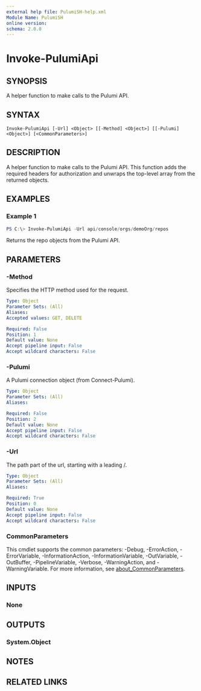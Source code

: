 ```yaml
---
external help file: PulumiSH-help.xml
Module Name: PulumiSH
online version:
schema: 2.0.0
---
```


# Invoke-PulumiApi

## SYNOPSIS
A helper function to make calls to the Pulumi API.

## SYNTAX

```
Invoke-PulumiApi [-Url] <Object> [[-Method] <Object>] [[-Pulumi] <Object>] [<CommonParameters>]
```

## DESCRIPTION
A helper function to make calls to the Pulumi API.  This function adds the required headers for authorization and unwraps the top-level array from the returned objects.

## EXAMPLES

### Example 1
```powershell
PS C:\> Invoke-PulumiApi -Url api/console/orgs/demoOrg/repos
```

Returns the repo objects from the Pulumi API.

## PARAMETERS

### -Method
Specifies the HTTP method used for the request.

```yaml
Type: Object
Parameter Sets: (All)
Aliases:
Accepted values: GET, DELETE

Required: False
Position: 1
Default value: None
Accept pipeline input: False
Accept wildcard characters: False
```

### -Pulumi
A Pulumi connection object (from Connect-Pulumi).

```yaml
Type: Object
Parameter Sets: (All)
Aliases:

Required: False
Position: 2
Default value: None
Accept pipeline input: False
Accept wildcard characters: False
```

### -Url
The path part of the url, starting with a leading /.

```yaml
Type: Object
Parameter Sets: (All)
Aliases:

Required: True
Position: 0
Default value: None
Accept pipeline input: False
Accept wildcard characters: False
```

### CommonParameters
This cmdlet supports the common parameters: -Debug, -ErrorAction, -ErrorVariable, -InformationAction, -InformationVariable, -OutVariable, -OutBuffer, -PipelineVariable, -Verbose, -WarningAction, and -WarningVariable. For more information, see [about_CommonParameters](http://go.microsoft.com/fwlink/?LinkID=113216).

## INPUTS

### None

## OUTPUTS

### System.Object
## NOTES

## RELATED LINKS
